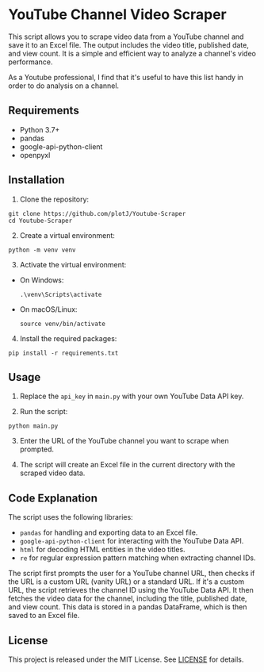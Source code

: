 # YouTube Channel Video Scraper

This script allows you to scrape video data from a YouTube channel and save it to an Excel file. The output includes the video title, published date, and view count. It is a simple and efficient way to analyze a channel's video performance.

As a Youtube professional, I find that it's useful to have this list handy in order to do analysis on a channel.

## Requirements

- Python 3.7+
- pandas
- google-api-python-client
- openpyxl

## Installation

1. Clone the repository:
```
git clone https://github.com/plotJ/Youtube-Scraper
cd Youtube-Scraper
```

2. Create a virtual environment:
```
python -m venv venv
```

3. Activate the virtual environment:

- On Windows:
  ```
  .\venv\Scripts\activate
  ```

- On macOS/Linux:
  ```
  source venv/bin/activate
  ```

4. Install the required packages:
```
pip install -r requirements.txt
```

## Usage

1. Replace the `api_key` in `main.py` with your own YouTube Data API key.

2. Run the script:
```
python main.py
```
3. Enter the URL of the YouTube channel you want to scrape when prompted.

4. The script will create an Excel file in the current directory with the scraped video data.

## Code Explanation

The script uses the following libraries:

- `pandas` for handling and exporting data to an Excel file.
- `google-api-python-client` for interacting with the YouTube Data API.
- `html` for decoding HTML entities in the video titles.
- `re` for regular expression pattern matching when extracting channel IDs.

The script first prompts the user for a YouTube channel URL, then checks if the URL is a custom URL (vanity URL) or a standard URL. If it's a custom URL, the script retrieves the channel ID using the YouTube Data API. It then fetches the video data for the channel, including the title, published date, and view count. This data is stored in a pandas DataFrame, which is then saved to an Excel file.

## License

This project is released under the MIT License. See [LICENSE](LICENSE) for details.
